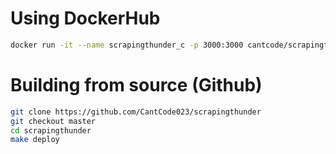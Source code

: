 # Using DockerHub
```bash
docker run -it --name scrapingthunder_c -p 3000:3000 cantcode/scrapingthunder
```

# Building from source (Github)
```bash
git clone https://github.com/CantCode023/scrapingthunder
git checkout master
cd scrapingthunder
make deploy
```